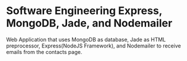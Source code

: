 # Software Engineering Express, MongoDB, Jade, and Nodemailer
Web Application that uses MongoDB as database, Jade as HTML preprocessor, Express(NodeJS Framework), and Nodemailer to receive emails from the contacts page.
